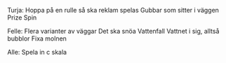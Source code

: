 Turja:
	Hoppa på en rulle så ska reklam spelas
	Gubbar som sitter i väggen
	Prize Spin
	
Felle:
	Flera varianter av väggar
	Det ska snöa
	Vattenfall
	Vattnet i sig, alltså bubblor
	Fixa molnen
	
Alle:
	Spela in c skala
